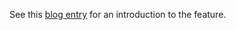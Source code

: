 See this [blog entry](http://blog.orbeon.com/2012/12/form-runner-wizard-view.html) for an introduction to the feature.